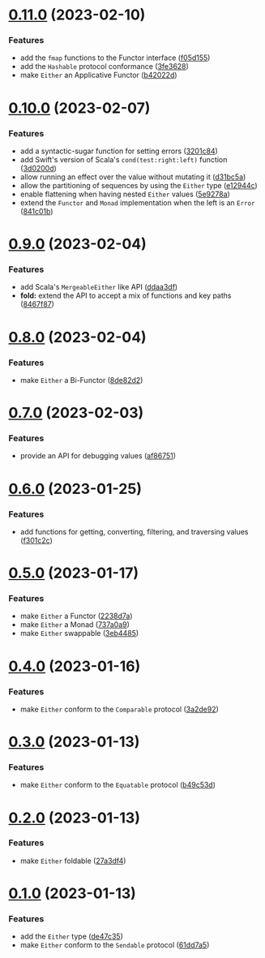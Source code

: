 # [0.11.0](https://github.com/EmilioOjeda/Either/compare/0.10.0...0.11.0) (2023-02-10)


### Features

* add the `fmap` functions to the Functor interface ([f05d155](https://github.com/EmilioOjeda/Either/commit/f05d155ffeca08effd8274e7b7163007afff8f4b))
* add the `Hashable` protocol conformance ([3fe3628](https://github.com/EmilioOjeda/Either/commit/3fe3628b28e51d27a4f8426c9e92929906a8d35c))
* make `Either` an Applicative Functor ([b42022d](https://github.com/EmilioOjeda/Either/commit/b42022dcbc64299846a914cc57c8bff7c8e8bede))



# [0.10.0](https://github.com/EmilioOjeda/Either/compare/0.9.0...0.10.0) (2023-02-07)


### Features

* add a syntactic-sugar function for setting errors ([3201c84](https://github.com/EmilioOjeda/Either/commit/3201c84d2bee8f366c3a1ec899646cb289f1926d))
* add Swift's version of Scala's `cond(test:right:left)` function ([3d0200d](https://github.com/EmilioOjeda/Either/commit/3d0200d4938f31670ec8d632efbfaf51ecd4272a))
* allow running an effect over the value without mutating it ([d31bc5a](https://github.com/EmilioOjeda/Either/commit/d31bc5a8147d1d7361569baaa2ca4c1f88c362b8))
* allow the partitioning of sequences by using the `Either` type ([e12944c](https://github.com/EmilioOjeda/Either/commit/e12944c591952dd1e776ce8db04c6ef41dd2323d))
* enable flattening when having nested `Either` values ([5e9278a](https://github.com/EmilioOjeda/Either/commit/5e9278a3303ab809b4f44a6b0bf0eddc5094ee39))
* extend the `Functor` and `Monad` implementation when the left is an `Error` ([841c01b](https://github.com/EmilioOjeda/Either/commit/841c01b5409504b497f3c983c016df2fc3075cf3))



# [0.9.0](https://github.com/EmilioOjeda/Either/compare/0.8.0...0.9.0) (2023-02-04)


### Features

* add Scala's `MergeableEither` like API ([ddaa3df](https://github.com/EmilioOjeda/Either/commit/ddaa3df8a521d412fa315faed2ee0eed14e44db9))
* **fold:** extend the API to accept a mix of functions and key paths ([8467f87](https://github.com/EmilioOjeda/Either/commit/8467f87319173bfe350cf58fd77f1f764625d5ff))



# [0.8.0](https://github.com/EmilioOjeda/Either/compare/0.7.0...0.8.0) (2023-02-04)


### Features

* make `Either` a Bi-Functor ([8de82d2](https://github.com/EmilioOjeda/Either/commit/8de82d2d567a1cc22fcc216fc5f8bddef530f639))



# [0.7.0](https://github.com/EmilioOjeda/Either/compare/0.6.0...0.7.0) (2023-02-03)


### Features

* provide an API for debugging values ([af86751](https://github.com/EmilioOjeda/Either/commit/af867516e84fdae43e4390d4bb4695602d2d71ba))



# [0.6.0](https://github.com/EmilioOjeda/Either/compare/0.5.0...0.6.0) (2023-01-25)


### Features

* add functions for getting, converting, filtering, and traversing values ([f301c2c](https://github.com/EmilioOjeda/Either/commit/f301c2c44b291c4011289de17c271ad5ad212809))



# [0.5.0](https://github.com/EmilioOjeda/Either/compare/0.4.0...0.5.0) (2023-01-17)


### Features

* make `Either` a Functor ([2238d7a](https://github.com/EmilioOjeda/Either/commit/2238d7a6ff85426f60e2e0c10be99d486e55eb3f))
* make `Either` a Monad ([737a0a9](https://github.com/EmilioOjeda/Either/commit/737a0a91e1bf62473870e7459554a6ea31f5cff0))
* make `Either` swappable ([3eb4485](https://github.com/EmilioOjeda/Either/commit/3eb44859cb15741ddadceb5551c87aa25008361b))



# [0.4.0](https://github.com/EmilioOjeda/Either/compare/0.3.0...0.4.0) (2023-01-16)


### Features

* make `Either` conform to the `Comparable` protocol ([3a2de92](https://github.com/EmilioOjeda/Either/commit/3a2de92e0f1e8b4b60351bcebd6f8632a8d2341f))



# [0.3.0](https://github.com/EmilioOjeda/Either/compare/0.2.0...0.3.0) (2023-01-13)


### Features

* make `Either` conform to the `Equatable` protocol ([b49c53d](https://github.com/EmilioOjeda/Either/commit/b49c53dc37e3fdc4ddee6ad6829cc2b2dde7fcec))



# [0.2.0](https://github.com/EmilioOjeda/Either/compare/0.1.0...0.2.0) (2023-01-13)


### Features

* make `Either` foldable ([27a3df4](https://github.com/EmilioOjeda/Either/commit/27a3df40c8f24dc4f58ae174a55f8291527286db))



# [0.1.0](https://github.com/EmilioOjeda/Either/compare/de47c35514aba843c928a37156b4f4a06c218e22...0.1.0) (2023-01-13)


### Features

* add the `Either` type ([de47c35](https://github.com/EmilioOjeda/Either/commit/de47c35514aba843c928a37156b4f4a06c218e22))
* make `Either` conform to the `Sendable` protocol ([61dd7a5](https://github.com/EmilioOjeda/Either/commit/61dd7a512edc4a57873713d5d6bbe1ed01c6425c))



